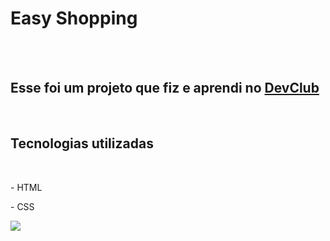 <h1>Easy Shopping</h1>
<br>
<br>
<h2>Esse foi um projeto que fiz e aprendi no <a href="https://rodolfomori.com.br/devclub"> DevClub</a></h2>
<br>
<h2>Tecnologias utilizadas</h2>
<br>
  <p>- HTML</p>
  <p>- CSS</p>
  
<img src= "https://github.com/guilhermearaujo67/easy-shopping/blob/main/projeto-css/assets/Captura%20de%20tela%202024-10-07%20190215.png?raw=true" img/>
